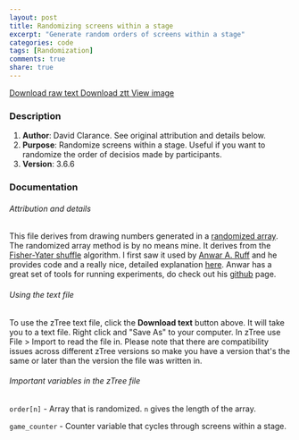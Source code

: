 ```yaml
---
layout: post
title: Randomizing screens within a stage
excerpt: "Generate random orders of screens within a stage"
categories: code
tags: [Randomization]
comments: true
share: true
---
```



<div class="btn-group">
 <a href="https://raw.githubusercontent.com/davidclarance/zTree/gh-pages/CodeSnippets/RandomizingWithAStage/RandomizingWithAStage.txt" class="btn">Download raw text </a>
 <a href="https://github.com/davidclarance/zTree/blob/gh-pages/CodeSnippets/RandomizingWithAStage/RandomizingWithAStage.ztt" class="btn">Download ztt </a>
 <a href="https://github.com/davidclarance/zTree/blob/gh-pages/CodeSnippets/RandomizingWithAStage/RandomizingWithAStage.png" class="btn">View image</a>
</div>



### Description

1. **Author**: David Clarance. See original attribution and details below.  
2. **Purpose**: Randomize screens within a stage. Useful if you want to randomize the order of decisios made by participants. 
3. **Version**: 3.6.6


### Documentation

###### Attribution and details

This file derives from drawing numbers generated in a [randomized array](https://davidclarance.github.io/zTree/code/randomized-array/). The randomized array  method is by no means mine. It derives from the [Fisher-Yater shuffle](https://en.wikipedia.org/wiki/Fisher%E2%80%93Yates_shuffle) algorithm. I first saw it used by [Anwar A. Ruff](http://anwarruff.com/) and he provides code and a really nice, detailed explanation [here](http://cess.nyu.edu/cess-experiments/z-tree-cheat-sheet/v-random-role-assignment/). Anwar has a great set of tools for running experiments, do check out his [github](https://github.com/aaruff) page. 

###### Using the text file

To use the zTree text file, click the **Download text** button above. It will take you to a text file. Right click and "Save As" to your computer. In zTree use File > Import to read the file in. Please note that there are compatibility issues across different zTree versions so make you have a version that's the same or later than the version the file was written in.

###### Important variables in the zTree file

`order[n]` - Array that is randomized. `n` gives the length of the array.

`game_counter` - Counter variable that cycles through screens within a stage. 




